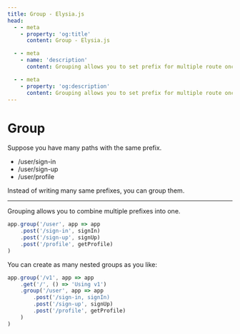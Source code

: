 ```yaml
---
title: Group - Elysia.js
head:
  - - meta
    - property: 'og:title'
      content: Group - Elysia.js

  - - meta
    - name: 'description'
      content: Grouping allows you to set prefix for multiple route once, with ".group". Suppose you have many paths with the same prefix instead of writing many same prefixes, you can group them using a single ".group" method

  - - meta
    - property: 'og:description'
      content: Grouping allows you to set prefix for multiple route once, with ".group". Suppose you have many paths with the same prefix instead of writing many same prefixes, you can group them using a single ".group" method
---
```


# Group
Suppose you have many paths with the same prefix.
- /user/sign-in
- /user/sign-up
- /user/profile

Instead of writing many same prefixes, you can group them.

---
Grouping allows you to combine multiple prefixes into one.
```typescript
app.group('/user', app => app
    .post('/sign-in', signIn)
    .post('/sign-up', signUp)
    .post('/profile', getProfile)
)
```

You can create as many nested groups as you like:
```typescript
app.group('/v1', app => app
    .get('/', () => 'Using v1')
    .group('/user', app => app
        .post('/sign-in, signIn)
        .post('/sign-up', signUp)
        .post('/profile', getProfile)
    )
)
```
